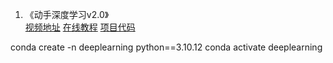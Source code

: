 

1. 《动手深度学习v2.0》 <br>
[视频地址](https://www.bilibili.com/video/BV1if4y147hS/?spm_id_from=333.999.0.0)
[在线教程](https://zh.d2l.ai/index.html)
[项目代码](https://github.com/d2l-ai/d2l-zh)<br>


conda create -n deeplearning python==3.10.12
conda activate deeplearning
